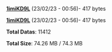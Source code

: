 [**1imiKD9L**](/data/1imiKD9L.txt) (23/02/23 - 00:56)- 417 bytes

[**1imiKD9L**](/data/1imiKD9L.txt) (23/02/23 - 00:56)- 417 bytes

**Total Datas**: 11412

**Total Size**: 74.26 MB / 74.3 MB